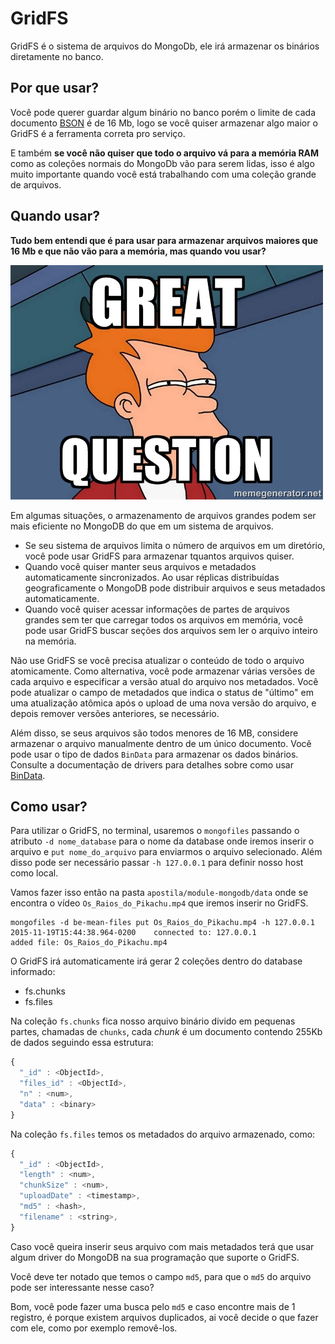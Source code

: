 # GridFS

GridFS é o sistema de arquivos do MongoDb, ele irá armazenar os binários diretamente no banco.

## Por que usar?

Você pode querer guardar algum binário no banco porém o limite de cada documento [BSON](https://docs.mongodb.org/manual/reference/glossary/#term-bson) é de 16 Mb, logo se você quiser armazenar algo maior o GridFS é a ferramenta correta pro serviço.

E também **se você não quiser que todo o arquivo vá para a memória RAM** como as coleções normais do MongoDb vão para serem lidas, isso é algo muito importante quando você está trabalhando com uma coleção grande de arquivos.

## Quando usar?

**Tudo bem entendi que é para usar para armazenar arquivos maiores que 16 Mb e que não vão para a memória, mas quando vou usar?**

![](./images/meme-greate-question.jpg)

Em algumas situações, o armazenamento de arquivos grandes podem ser mais eficiente no MongoDB do que em um sistema de arquivos.

- Se seu sistema de arquivos limita o número de arquivos em um diretório, você pode usar GridFS para armazenar tquantos arquivos quiser.
- Quando você quiser manter seus arquivos e metadados automaticamente sincronizados. Ao usar réplicas distribuídas geograficamente o MongoDB pode distribuir arquivos e seus metadados automaticamente.
- Quando você quiser acessar informações de partes de arquivos grandes sem ter que carregar todos os arquivos em memória, você pode usar GridFS buscar seções dos arquivos sem ler o arquivo inteiro na memória.

Não use GridFS se você precisa atualizar o conteúdo de todo o arquivo atomicamente. Como alternativa, você pode armazenar várias versões de cada arquivo e especificar a versão atual do arquivo nos metadados. Você pode atualizar o campo de metadados que indica o status de "último" em uma atualização atômica após o upload de uma nova versão do arquivo, e depois remover versões anteriores, se necessário.

Além disso, se seus arquivos são todos menores de 16 MB, considere armazenar o arquivo manualmente dentro de um único documento. Você pode usar o tipo de dados `BinData` para armazenar os dados binários. Consulte a documentação de drivers para detalhes sobre como usar [BinData](https://docs.mongodb.org/manual/reference/mongodb-extended-json/#binary).

## Como usar?

Para utilizar o GridFS, no terminal, usaremos o `mongofiles` passando o atributo `-d nome_database` para o nome da database onde iremos inserir o arquivo e `put nome_do_arquivo` para enviarmos o arquivo selecionado. Além disso pode ser necessário passar `-h 127.0.0.1` para definir nosso host como local.

Vamos fazer isso então na pasta `apostila/module-mongodb/data` onde se encontra o vídeo `Os_Raios_do_Pikachu.mp4` que iremos inserir no GridFS.

```
mongofiles -d be-mean-files put Os_Raios_do_Pikachu.mp4 -h 127.0.0.1
2015-11-19T15:44:38.964-0200    connected to: 127.0.0.1
added file: Os_Raios_do_Pikachu.mp4
```

O GridFS irá automaticamente irá gerar 2 coleções dentro do database informado:

- fs.chunks
- fs.files

Na coleção `fs.chunks` fica nosso arquivo binário divido em pequenas partes, chamadas de `chunks`, cada *chunk* é um documento contendo 255Kb de dados seguindo essa estrutura:

```js
{
  "_id" : <ObjectId>,
  "files_id" : <ObjectId>,
  "n" : <num>,
  "data" : <binary>
}
```

Na coleção `fs.files` temos os metadados do arquivo armazenado, como:

```js
{
  "_id" : <ObjectId>,
  "length" : <num>,
  "chunkSize" : <num>,
  "uploadDate" : <timestamp>,
  "md5" : <hash>,
  "filename" : <string>,
}
```

Caso você queira inserir seus arquivo com mais metadados terá que usar algum driver do MongoDB na sua programação que suporte o GridFS.

Você deve ter notado que temos o campo `md5`, para que o `md5` do arquivo pode ser interessante nesse caso?

Bom, você pode fazer uma busca pelo `md5` e caso encontre mais de 1 registro, é porque existem arquivos duplicados, ai você decide o que fazer com ele, como por exemplo removê-los.
